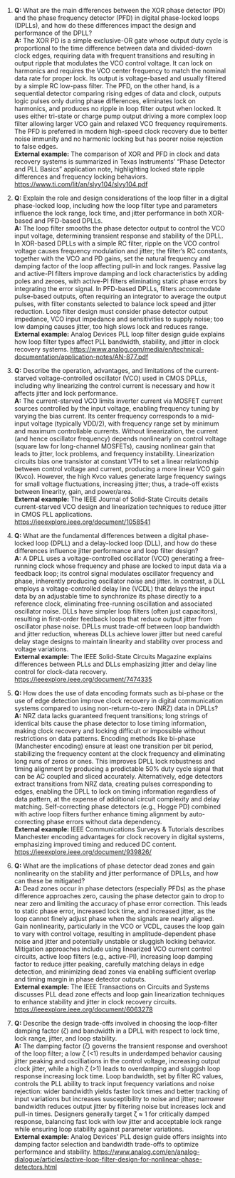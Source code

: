 1. **Q:** What are the main differences between the XOR phase detector (PD) and the phase frequency detector (PFD) in digital phase-locked loops (DPLLs), and how do these differences impact the design and performance of the DPLL?  
   **A:** The XOR PD is a simple exclusive-OR gate whose output duty cycle is proportional to the time difference between data and divided-down clock edges, requiring data with frequent transitions and resulting in output ripple that modulates the VCO control voltage. It can lock on harmonics and requires the VCO center frequency to match the nominal data rate for proper lock. Its output is voltage-based and usually filtered by a simple RC low-pass filter. The PFD, on the other hand, is a sequential detector comparing rising edges of data and clock, outputs logic pulses only during phase differences, eliminates lock on harmonics, and produces no ripple in loop filter output when locked. It uses either tri-state or charge pump output driving a more complex loop filter allowing larger VCO gain and relaxed VCO frequency requirements. The PFD is preferred in modern high-speed clock recovery due to better noise immunity and no harmonic locking but has poorer noise rejection to false edges.  
   **External example:** The comparison of XOR and PFD in clock and data recovery systems is summarized in Texas Instruments’ “Phase Detector and PLL Basics” application note, highlighting locked state ripple differences and frequency locking behaviors. https://www.ti.com/lit/an/slyy104/slyy104.pdf

2. **Q:** Explain the role and design considerations of the loop filter in a digital phase-locked loop, including how the loop filter type and parameters influence the lock range, lock time, and jitter performance in both XOR-based and PFD-based DPLLs.  
   **A:** The loop filter smooths the phase detector output to control the VCO input voltage, determining transient response and stability of the DPLL. In XOR-based DPLLs with a simple RC filter, ripple on the VCO control voltage causes frequency modulation and jitter; the filter’s RC constants, together with the VCO and PD gains, set the natural frequency and damping factor of the loop affecting pull-in and lock ranges. Passive lag and active-PI filters improve damping and lock characteristics by adding poles and zeroes, with active-PI filters eliminating static phase errors by integrating the error signal. In PFD-based DPLLs, filters accommodate pulse-based outputs, often requiring an integrator to average the output pulses, with filter constants selected to balance lock speed and jitter reduction. Loop filter design must consider phase detector output impedance, VCO input impedance and sensitivities to supply noise; too low damping causes jitter, too high slows lock and reduces range.  
   **External example:** Analog Devices PLL loop filter design guide explains how loop filter types affect PLL bandwidth, stability, and jitter in clock recovery systems. https://www.analog.com/media/en/technical-documentation/application-notes/AN-877.pdf

3. **Q:** Describe the operation, advantages, and limitations of the current-starved voltage-controlled oscillator (VCO) used in CMOS DPLLs, including why linearizing the control current is necessary and how it affects jitter and lock performance.  
   **A:** The current-starved VCO limits inverter current via MOSFET current sources controlled by the input voltage, enabling frequency tuning by varying the bias current. Its center frequency corresponds to a mid-input voltage (typically VDD/2), with frequency range set by minimum and maximum controllable currents. Without linearization, the current (and hence oscillator frequency) depends nonlinearly on control voltage (square law for long-channel MOSFETs), causing nonlinear gain that leads to jitter, lock problems, and frequency instability. Linearization circuits bias one transistor at constant VTH to set a linear relationship between control voltage and current, producing a more linear VCO gain (Kvco). However, the high Kvco values generate large frequency swings for small voltage fluctuations, increasing jitter; thus, a trade-off exists between linearity, gain, and power/area.  
   **External example:** The IEEE Journal of Solid-State Circuits details current-starved VCO design and linearization techniques to reduce jitter in CMOS PLL applications. https://ieeexplore.ieee.org/document/1058541

4. **Q:** What are the fundamental differences between a digital phase-locked loop (DPLL) and a delay-locked loop (DLL), and how do these differences influence jitter performance and loop filter design?  
   **A:** A DPLL uses a voltage-controlled oscillator (VCO) generating a free-running clock whose frequency and phase are locked to input data via a feedback loop; its control signal modulates oscillator frequency and phase, inherently producing oscillator noise and jitter. In contrast, a DLL employs a voltage-controlled delay line (VCDL) that delays the input data by an adjustable time to synchronize its phase directly to a reference clock, eliminating free-running oscillation and associated oscillator noise. DLLs have simpler loop filters (often just capacitors), resulting in first-order feedback loops that reduce output jitter from oscillator phase noise. DPLLs must trade-off between loop bandwidth and jitter reduction, whereas DLLs achieve lower jitter but need careful delay stage designs to maintain linearity and stability over process and voltage variations.  
   **External example:** The IEEE Solid-State Circuits Magazine explains differences between PLLs and DLLs emphasizing jitter and delay line control for clock-data recovery. https://ieeexplore.ieee.org/document/7474335

5. **Q:** How does the use of data encoding formats such as bi-phase or the use of edge detection improve clock recovery in digital communication systems compared to using non-return-to-zero (NRZ) data in DPLLs?  
   **A:** NRZ data lacks guaranteed frequent transitions; long strings of identical bits cause the phase detector to lose timing information, making clock recovery and locking difficult or impossible without restrictions on data patterns. Encoding methods like bi-phase (Manchester encoding) ensure at least one transition per bit period, stabilizing the frequency content at the clock frequency and eliminating long runs of zeros or ones. This improves DPLL lock robustness and timing alignment by producing a predictable 50% duty cycle signal that can be AC coupled and sliced accurately. Alternatively, edge detectors extract transitions from NRZ data, creating pulses corresponding to edges, enabling the DPLL to lock on timing information regardless of data pattern, at the expense of additional circuit complexity and delay matching. Self-correcting phase detectors (e.g., Hogge PD) combined with active loop filters further enhance timing alignment by auto-correcting phase errors without data dependency.  
   **External example:** IEEE Communications Surveys & Tutorials describes Manchester encoding advantages for clock recovery in digital systems, emphasizing improved timing and reduced DC content. https://ieeexplore.ieee.org/document/939826/

6. **Q:** What are the implications of phase detector dead zones and gain nonlinearity on the stability and jitter performance of DPLLs, and how can these be mitigated?  
   **A:** Dead zones occur in phase detectors (especially PFDs) as the phase difference approaches zero, causing the phase detector gain to drop to near zero and limiting the accuracy of phase error correction. This leads to static phase error, increased lock time, and increased jitter, as the loop cannot finely adjust phase when the signals are nearly aligned. Gain nonlinearity, particularly in the VCO or VCDL, causes the loop gain to vary with control voltage, resulting in amplitude-dependent phase noise and jitter and potentially unstable or sluggish locking behavior. Mitigation approaches include using linearized VCO current control circuits, active loop filters (e.g., active-PI), increasing loop damping factor to reduce jitter peaking, carefully matching delays in edge detection, and minimizing dead zones via enabling sufficient overlap and timing margin in phase detector outputs.  
   **External example:** The IEEE Transactions on Circuits and Systems discusses PLL dead zone effects and loop gain linearization techniques to enhance stability and jitter in clock recovery circuits. https://ieeexplore.ieee.org/document/6063278

7. **Q:** Describe the design trade-offs involved in choosing the loop-filter damping factor (ζ) and bandwidth in a DPLL with respect to lock time, lock range, jitter, and loop stability.  
   **A:** The damping factor (ζ) governs the transient response and overshoot of the loop filter; a low ζ (<1) results in underdamped behavior causing jitter peaking and oscilliations in the control voltage, increasing output clock jitter, while a high ζ (>1) leads to overdamping and sluggish loop response increasing lock time. Loop bandwidth, set by filter RC values, controls the PLL ability to track input frequency variations and noise rejection: wider bandwidth yields faster lock times and better tracking of input variations but increases susceptibility to noise and jitter; narrower bandwidth reduces output jitter by filtering noise but increases lock and pull-in times. Designers generally target ζ ≈ 1 for critically damped response, balancing fast lock with low jitter and acceptable lock range while ensuring loop stability against parameter variations.  
   **External example:** Analog Devices’ PLL design guide offers insights into damping factor selection and bandwidth trade-offs to optimize performance and stability. https://www.analog.com/en/analog-dialogue/articles/active-loop-filter-design-for-nonlinear-phase-detectors.html
